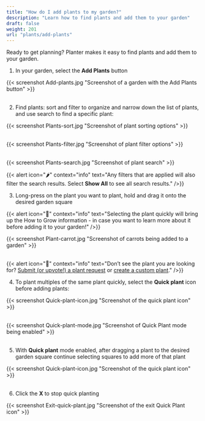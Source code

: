 ```yaml
---
title: "How do I add plants to my garden?"
description: "Learn how to find plants and add them to your garden"
draft: false
weight: 201
url: "plants/add-plants"
---
```


Ready to get planning? Planter makes it easy to find plants and add them to your garden.

1. In your garden, select the **Add Plants** button

{{< screenshot Add-plants.jpg "Screenshot of a garden with the Add Plants button" >}}<br /><br />

2. Find plants: sort and filter to organize and narrow down the list of plants, and use search to find a specific plant:

{{< screenshot Plants-sort.jpg "Screenshot of plant sorting options" >}}<br /><br />

{{< screenshot Plants-filter.jpg "Screenshot of plant filter options" >}}<br /><br />

{{< screenshot Plants-search.jpg "Screenshot of plant search" >}}

{{< alert icon="🌶️" context="info" text="Any filters that are applied will also filter the search results. Select **Show All** to see all search results." />}}

3. Long-press on the plant you want to plant, hold and drag it onto the desired garden square

{{< alert icon="🥕️" context="info" text="Selecting the plant quickly will bring up the How to Grow information - in case you want to learn more about it before adding it to your garden!" />}}

{{< screenshot Plant-carrot.jpg "Screenshot of carrots being added to a garden" >}}<br /><br />

{{< alert icon="🥦" context="info" text="Don’t see the plant you are looking for? <a href=https://planter.garden/requests>Submit (or upvote!) a plant request</a> or <a href=https://staging--planter-docs.netlify.app/add-plants/customization/#creating-custom-plants>create a custom plant</a>." />}}

4. To plant multiples of the same plant quickly, select the **Quick plant** icon before adding plants:

{{< screenshot Quick-plant-icon.jpg "Screenshot of the quick plant icon" >}}<br /><br />

{{< screenshot Quick-plant-mode.jpg "Screenshot of Quick Plant mode being enabled" >}}<br /><br />

5. With **Quick plant** mode enabled, after dragging a plant to the desired garden square continue selecting squares to add more of that plant

{{< screenshot Quick-plant-icon.jpg "Screenshot of the quick plant icon" >}}<br /><br />

6. Click the **X** to stop quick planting

{{< screenshot Exit-quick-plant.jpg "Screenshot of the exit Quick Plant icon" >}}
